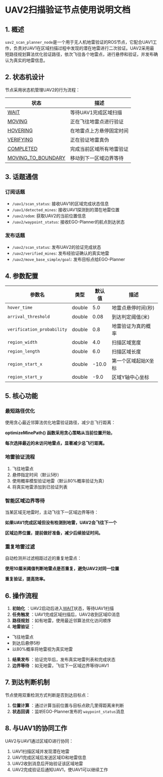 
# UAV2扫描验证节点使用说明文档

## 1. 概述

`uav2_scan_planner_node`是一个用于无人机地雷验证的ROS节点，它配合UAV1工作，负责对UAV1在区域扫描过程中发现的潜在地雷进行二次验证。UAV2采用最短路径规划算法优化验证路径，依次飞往各个地雷点，进行悬停和验证，并发布确认为真实的地雷信息。

## 2. 状态机设计

节点采用状态机管理UAV2的行为流程：

| 状态                                                                                                                           | 描述                     |
| ------------------------------------------------------------------------------------------------------------------------------ | ------------------------ |
| [WAIT](vscode-file://vscode-app/usr/share/code/resources/app/out/vs/code/electron-sandbox/workbench/workbench.html)               | 等待UAV1完成区域扫描     |
| [MOVING](vscode-file://vscode-app/usr/share/code/resources/app/out/vs/code/electron-sandbox/workbench/workbench.html)             | 正在飞往地雷点进行验证   |
| [HOVERING](vscode-file://vscode-app/usr/share/code/resources/app/out/vs/code/electron-sandbox/workbench/workbench.html)           | 在地雷点上方悬停固定时间 |
| [VERIFYING](vscode-file://vscode-app/usr/share/code/resources/app/out/vs/code/electron-sandbox/workbench/workbench.html)          | 正在验证地雷真伪         |
| [COMPLETED](vscode-file://vscode-app/usr/share/code/resources/app/out/vs/code/electron-sandbox/workbench/workbench.html)          | 完成当前区域所有地雷验证 |
| [MOVING_TO_BOUNDARY](vscode-file://vscode-app/usr/share/code/resources/app/out/vs/code/electron-sandbox/workbench/workbench.html) | 移动到下一区域边界等待   |

## 3. 话题通信

### 订阅话题

* `/uav1/scan_status`: 接收UAV1的区域完成状态信息
* `/uav1/detected_mines`: 接收UAV1探测到的潜在地雷位置
* `/uav2/odom`: 获取UAV2的当前位置信息
* `/uav2/waypoint_status`: 接收EGO-Planner的航点到达状态

### 发布话题

* `/uav2/scan_status`: 发布UAV2的验证完成状态
* `/uav2/verified_mines`: 发布经验证确认的真实地雷
* `/uav2/move_base_simple/goal`: 发布目标点给EGO-Planner

## 4. 参数配置

| 参数名                       | 类型   | 默认值 | 描述                |
| ---------------------------- | ------ | ------ | ------------------- |
| `hover_time`               | double | 5.0    | 地雷点悬停时间(秒)  |
| `arrival_threshold`        | double | 0.08   | 到达判定阈值(米)    |
| `verification_probability` | double | 0.8    | 地雷验证为真的概率  |
| `region_width`             | double | 4.0    | 扫描区域宽度        |
| `region_length`            | double | 6.0    | 扫描区域长度        |
| `region_start_x`           | double | -10.0  | 第一个区域起始X坐标 |
| `region_start_y`           | double | -9.0   | 区域Y轴中心坐标     |

## 5. 核心功能

### 最短路径优化

使用贪心最近邻算法优化地雷验证路径，减少总飞行距离：

**optimizeMinePath() 函数采用贪心策略从当前位置开始，**

**每次选择最近的未访问地雷点，显著减少总飞行距离。**

### 地雷验证流程

1. 飞往地雷点
2. 悬停指定时间（默认5秒）
3. 使用概率模型验证地雷（默认80%概率验证为真）
4. 将真实地雷添加到已验证列表

### 智能区域边界等待

当某区域无地雷时，主动飞往下一区域边界等待：

**如果UAV1完成区域但没有检测到地雷，UAV2会飞往下一个**

**区域边界位置，提前做好准备，减少后续验证时间。**

### 重复地雷过滤

自动检测并过滤相距过近的重复地雷点：

**使用10厘米阈值判断地雷点是否重复，避免UAV2对同一位置**

**重复验证，提高效率。**

## 6. 操作流程

1. **初始化** ：UAV2启动后进入[WAIT](vscode-file://vscode-app/usr/share/code/resources/app/out/vs/code/electron-sandbox/workbench/workbench.html)状态，等待UAV1扫描
2. **任务触发** ：UAV1完成区域扫描后，UAV2收到区域ID消息
3. **路径规划** ：如有地雷，使用最近邻算法优化访问顺序
4. **地雷验证** ：

* 飞往地雷点
* 到达后悬停5秒
* 以80%概率将地雷视为真实地雷

1. **结果发布** ：验证完毕后，发布真实地雷列表和完成状态
2. **边界等待** ：如无地雷，飞往下一区域边界等待UAV1

## 7. 到达判断机制

节点使用双重检测方式判断是否到达目标点：

1. **位置计算** ：通过计算当前位置与目标点欧几里得距离来判断
2. **状态回调** ：监听EGO-Planner发布的 `waypoint_status`消息

## 8. 与UAV1的协同工作

UAV2与UAV1通过区域ID进行协同：

1. UAV1扫描区域并发现潜在地雷
2. UAV1完成区域后发送区域ID和地雷信息
3. UAV2收到消息后开始验证该区域地雷
4. UAV2完成验证后通知UAV1，使UAV1可以继续工作
